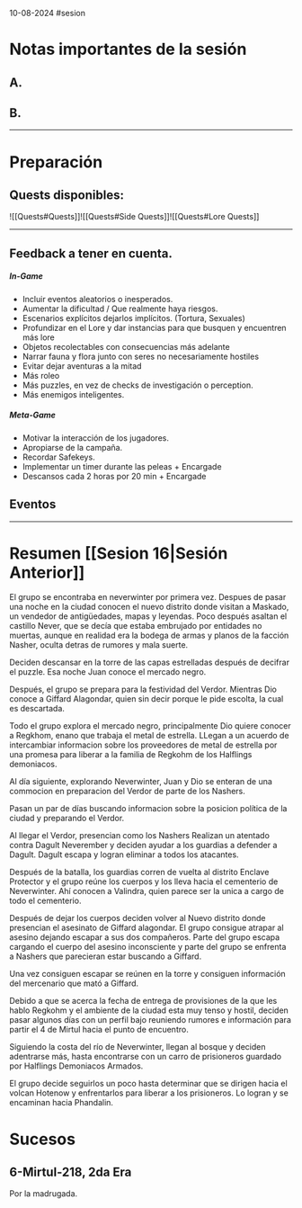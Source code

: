 10-08-2024
#sesion 
# Notas importantes de la sesión
## A. 
## B. 
***
# Preparación
## Quests disponibles:
![[Quests#Quests]]![[Quests#Side Quests]]![[Quests#Lore Quests]]
***
## Feedback a tener en cuenta.
##### In-Game
- Incluir eventos aleatorios o inesperados.
- Aumentar la dificultad / Que realmente haya riesgos.
- Escenarios explícitos dejarlos implícitos. (Tortura, Sexuales)
- Profundizar en el Lore y dar instancias para que busquen y encuentren más lore
- Objetos recolectables con consecuencias más adelante
- Narrar fauna y flora junto con seres no necesariamente hostiles
- Evitar dejar aventuras a la mitad
- Más roleo
- Más puzzles, en vez de checks de investigación o perception.
- Más enemigos inteligentes.
##### Meta-Game
- Motivar la interacción de los jugadores.
- Apropiarse de la campaña.
- Recordar Safekeys.
- Implementar un timer durante las peleas + Encargade
- Descansos cada 2 horas por 20 min + Encargade
## Eventos
***
# Resumen [[Sesion 16|Sesión Anterior]]
El grupo se encontraba en neverwinter por primera vez. Despues de pasar una noche en la ciudad conocen el nuevo distrito donde visitan a Maskado, un vendedor de antigüedades, mapas y leyendas. Poco después asaltan el castillo Never, que se decía que estaba embrujado por entidades no muertas, aunque en realidad era la bodega de armas y planos de la facción Nasher, oculta detras de rumores y mala suerte.

Deciden descansar en la torre de las capas estrelladas después de decifrar el puzzle. Esa noche Juan conoce el mercado negro.

Después, el grupo se prepara para la festividad del Verdor. Mientras Dio conoce a Giffard Alagondar, quien sin decir porque le pide escolta, la cual es descartada.

Todo el grupo explora el mercado negro, principalmente Dio quiere conocer a Regkhom, enano que trabaja el metal de estrella. LLegan a un acuerdo de intercambiar informacion sobre los proveedores de metal de estrella por una promesa para liberar a la familia de Regkohm de los Halflings demoniacos.

Al día siguiente, explorando Neverwinter, Juan y Dio se enteran de una commocion en preparacion del Verdor de parte de los Nashers.

Pasan un par de días buscando informacion sobre la posicion política de la ciudad y preparando el Verdor.

Al llegar el Verdor, presencian como los Nashers Realizan un atentado contra Dagult Neverember y deciden ayudar a los guardias a defender a Dagult. Dagult escapa y logran eliminar a todos los atacantes.

Después de la batalla, los guardias corren de vuelta al distrito Enclave Protector y el grupo reúne los cuerpos y los lleva hacia el cementerio de Neverwinter. Ahí conocen a Valindra, quien parece ser la unica a cargo de todo el cementerio.

Después de dejar los cuerpos deciden volver al Nuevo distrito donde presencian el asesinato de Giffard alagondar. El grupo consigue atrapar al asesino dejando escapar a sus dos compañeros. Parte del grupo escapa cargando el cuerpo del asesino inconsciente y parte del grupo se enfrenta a Nashers que parecieran estar buscando a Giffard.

Una vez consiguen escapar se reúnen en la torre y consiguen información del mercenario que mató a Giffard.

Debido a que se acerca la fecha de entrega de provisiones de la que les hablo Regkohm y el ambiente de la ciudad esta muy tenso y hostil, deciden pasar algunos días con un perfil bajo reuniendo rumores e información para partir el 4 de Mirtul hacia el punto de encuentro.

Siguiendo la costa del río de Neverwinter, llegan al bosque y deciden adentrarse más, hasta encontrarse con un carro de prisioneros guardado por Halflings Demoniacos Armados. 

El grupo decide seguirlos un poco hasta determinar que se dirigen hacia el volcan Hotenow y enfrentarlos para liberar a los prisioneros. Lo logran y se encaminan hacia Phandalin.
# Sucesos
## 6-Mirtul-218, 2da Era
Por la madrugada.